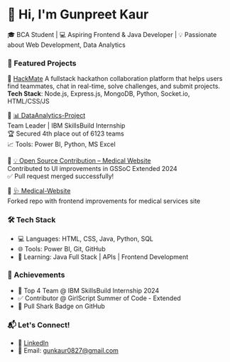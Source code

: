 # 👋 Hi, I'm Gunpreet Kaur

🎓 BCA Student | 💻 Aspiring Frontend & Java Developer | 💡 Passionate about Web Development, Data Analytics 


### 🌟 Featured Projects

🔹 [HackMate](https://github.com/Gunpreet08/HackMate)
A fullstack hackathon collaboration platform that helps users find teammates, chat in real-time, solve challenges, and submit projects.   
**Tech Stack**: Node.js, Express.js, MongoDB, Python, Socket.io, HTML/CSS/JS  

🔹 [📊 DataAnalytics-Project](https://github.com/Gunpreet08/DataAnalytics-Project)  
Team Leader | IBM SkillsBuild Internship  
🏆 Secured 4th place out of 6123 teams  
📈 Tools: Power BI, Python, MS Excel

🔹 [💡 Open Source Contribution – Medical Website](https://github.com/Gunpreet08/OpenSource-Contribution-MedicalWebsite)  
Contributed to UI improvements in GSSoC Extended 2024  
✅ Pull request merged successfully!

🔹 [🩺 Medical-Website](https://github.com/Gunpreet08/Medical-Website)  
Forked repo with frontend improvements for medical services site


### 🛠️ Tech Stack

- 💻 Languages: HTML, CSS, Java, Python, SQL
- 🌐 Tools: Power BI, Git, GitHub
- 🧠 Learning: Java Full Stack | APIs | Frontend Development


### 🏅 Achievements

- 🥇 Top 4 Team @ IBM SkillsBuild Internship 2024
- ✅ Contributor @ GirlScript Summer of Code - Extended
- 🐙 Pull Shark Badge on GitHub


### 📬 Let's Connect!

- 🔗 [LinkedIn](https://www.linkedin.com/in/gunpreet-kaur-8a2728294/) 
- 📧 Email: gunkaur0827@gmail.com

